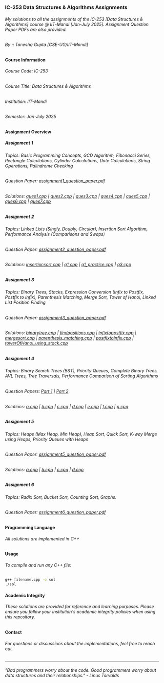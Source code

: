 ### IC-253 Data Structures & Algorithms Assignments

###### My solutions to all the assignments of the IC-253 [Data Structures & Algorithms] course @ IIT-Mandi [Jan-July 2025]. Assignment Question Paper PDFs are also provided.
###### By :: Taneshq Gupta [CSE-UG/IIT-Mandi]

#### Course Information

###### Course Code: IC-253
###### Course Title: Data Structures & Algorithms
###### Institution: IIT-Mandi
###### Semester: Jan-July 2025

#### Assignment Overview

##### Assignment 1
###### Topics: Basic Programming Concepts, GCD Algorithm, Fibonacci Series, Rectangle Calculations, Cylinder Calculations, Date Calculations, String Operations, Palindrome Checking
###### Question Paper: [assignment1_question_paper.pdf](ic253assignment1/assignment1_question_paper.pdf)
###### Solutions: [ques1.cpp](ic253assignment1/ques1.cpp) | [ques2.cpp](ic253assignment1/ques2.cpp) | [ques3.cpp](ic253assignment1/ques3.cpp) | [ques4.cpp](ic253assignment1/ques4.cpp) | [ques5.cpp](ic253assignment1/ques5.cpp) | [ques6.cpp](ic253assignment1/ques6.cpp) | [ques7.cpp](ic253assignment1/ques7.cpp)

##### Assignment 2
###### Topics: Linked Lists (Singly, Doubly, Circular), Insertion Sort Algorithm, Performance Analysis (Comparisons and Swaps)
###### Question Paper: [assignment2_question_paper.pdf](ic253assignment2/assignment2_question_paper.pdf)
###### Solutions: [insertionsort.cpp](ic253assignment2/insertionsort.cpp) | [q1.cpp](ic253assignment2/q1.cpp) | [q1_practice.cpp](ic253assignment2/q1_practice.cpp) | [q3.cpp](ic253assignment2/q3.cpp)

##### Assignment 3
###### Topics: Binary Trees, Stacks, Expression Conversion (Infix to Postfix, Postfix to Infix), Parenthesis Matching, Merge Sort, Tower of Hanoi, Linked List Position Finding
###### Question Paper: [assignment3_question_paper.pdf](ic253assignment3/assignment3_question_paper.pdf)
###### Solutions: [binarytree.cpp](ic253assignment3/binarytree.cpp) | [findpositions.cpp](ic253assignment3/findpositions.cpp) | [infixtopostfix.cpp](ic253assignment3/infixtopostfix.cpp) | [mergesort.cpp](ic253assignment3/mergesort.cpp) | [parenthesis_matching.cpp](ic253assignment3/parenthesis_matching.cpp) | [postfixtoinfix.cpp](ic253assignment3/postfixtoinfix.cpp) | [towerOfHanoi_using_stack.cpp](ic253assignment3/towerOfHanoi_using_stack.cpp)

##### Assignment 4
###### Topics: Binary Search Trees (BST), Priority Queues, Complete Binary Trees, AVL Trees, Tree Traversals, Performance Comparison of Sorting Algorithms
###### Question Papers: [Part 1](ic253assignment4/assignment4_part1_question_paper.pdf) | [Part 2](ic253assignment4/assignment4_part2_question_paper.pdf)
###### Solutions: [a.cpp](ic253assignment4/a.cpp) | [b.cpp](ic253assignment4/b.cpp) | [c.cpp](ic253assignment4/c.cpp) | [d.cpp](ic253assignment4/d.cpp) | [e.cpp](ic253assignment4/e.cpp) | [f.cpp](ic253assignment4/f.cpp) | [g.cpp](ic253assignment4/g.cpp)

##### Assignment 5
###### Topics: Heaps (Max Heap, Min Heap), Heap Sort, Quick Sort, K-way Merge using Heaps, Priority Queues with Heaps
###### Question Paper: [assignment5_question_paper.pdf](ic253assignment5/assignment5_question_paper.pdf)
###### Solutions: [a.cpp](ic253assignment5/a.cpp) | [b.cpp](ic253assignment5/b.cpp) | [c.cpp](ic253assignment5/c.cpp) | [d.cpp](ic253assignment5/d.cpp)

##### Assignment 6
###### Topics: Radix Sort, Bucket Sort, Counting Sort, Graphs.
###### Question Paper: [assignment6_question_paper.pdf](ic253assignment6/assignment6_question_paper.pdf)

#### Programming Language

###### All solutions are implemented in C++

#### Usage

###### To compile and run any C++ file:
```bash
g++ filename.cpp -o sol
./sol
```

#### Academic Integrity

###### These solutions are provided for reference and learning purposes. Please ensure you follow your institution's academic integrity policies when using this repository.

#### Contact

###### For questions or discussions about the implementations, feel free to reach out.

---
###### *"Bad programmers worry about the code. Good programmers worry about data structures and their relationships."* - Linus Torvalds
